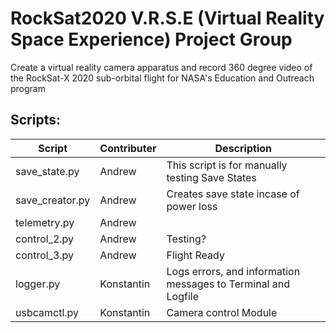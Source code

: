 # RockSat2020 V.R.S.E (Virtual Reality Space Experience) Project Group

Create a virtual reality camera apparatus and record 360 degree video of the RockSat-X 2020 sub-orbital flight for NASA's Education and Outreach program

## Scripts:

Script | Contributer | Description
------------ | ------------- | -------------
save_state.py | Andrew | This script is for manually testing Save States
save_creator.py | Andrew | Creates save state incase of power loss
telemetry.py | Andrew | 
control_2.py | Andrew | Testing?
control_3.py | Andrew | Flight Ready
logger.py | Konstantin | Logs errors, and information messages to Terminal and Logfile
usbcamctl.py | Konstantin | Camera control Module

